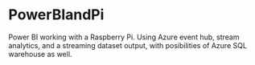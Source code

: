 # PowerBIandPi
Power BI working with a Raspberry Pi. Using Azure event hub, stream analytics, and a streaming dataset output, with posibilities of Azure SQL warehouse as well. 

